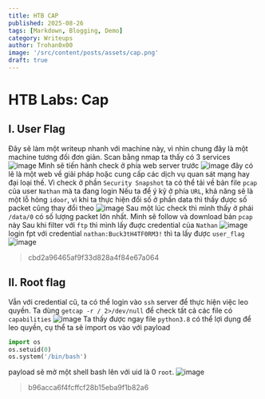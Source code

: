 ```yaml
---
title: HTB CAP
published: 2025-08-26
tags: [Markdown, Blogging, Demo]
category: Writeups
author: Trohan0x00
image: '/src/content/posts/assets/cap.png'
draft: true
---
```


# HTB Labs: Cap
## I. User Flag
Đây sẽ làm một writeup nhanh với machine này, vì nhìn chung đây là một machine tương đối đơn giản. Scan bằng nmap ta thấy có 3 services
![image](https://hackmd.io/_uploads/BkA07giFxl.png)
Mình sẽ tiến hành check ở phía web server trước
![image](https://hackmd.io/_uploads/HJe4EloKxe.png)
đây có lẽ là một web về giải pháp hoặc cung cấp các dịch vụ quan sát mạng hay đại loại thế. Vì check ở phần `Security Snapshot` ta có thể tải về bản file `pcap` của user `Nathan` mà ta đang login
Nếu ta để ý kỹ ở phía `URL`, khả năng sẽ là một lỗ hỏng `idoor`, vì khi ta thực hiện đổi số ở phần data thì thấy được số packet cũng thay đổi theo
![image](https://hackmd.io/_uploads/SyIUBeiKle.png)
Sau một lúc check thì mình thấy ở phái `/data/0` có số lượng packet lớn nhất. Mình sẽ follow và download bản `pcap` này
Sau khi filter với `ftp` thì mình lấy đuợc credential của `Nathan`
![image](https://hackmd.io/_uploads/SybFdxoYxl.png)
login fpt với credential `nathan:Buck3tH4TF0RM3!` thì ta lấy được `user_flag`
![image](https://hackmd.io/_uploads/H1-GFliFgl.png)
> cbd2a96465af9f33d828a4f84e67a064

## II. Root flag
Vẫn với credential cũ, ta có thể login vào `ssh` server để thực hiện việc leo quyền. Ta dùng `getcap -r / 2>/dev/null` để check tất cả các file có `capabilities` 
![image](https://hackmd.io/_uploads/rJ63CejYge.png)
Ta thấy được ngay file `python3.8` có thể lợi dụng để leo quyền, cụ thể ta sẽ import os vào với payload 
```python 
import os
os.setuid(0)
os.system('/bin/bash')
```
payload sẽ mở một shell bash lên với uid là 0 `root`. 
![image](https://hackmd.io/_uploads/SkIXJWitel.png)
> b96acca6f4fcffcf28b15eba9f1b82a6